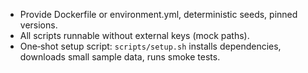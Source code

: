 - Provide Dockerfile or environment.yml, deterministic seeds, pinned versions.
- All scripts runnable without external keys (mock paths).
- One‑shot setup script: `scripts/setup.sh` installs dependencies, downloads small sample data, runs smoke tests.
